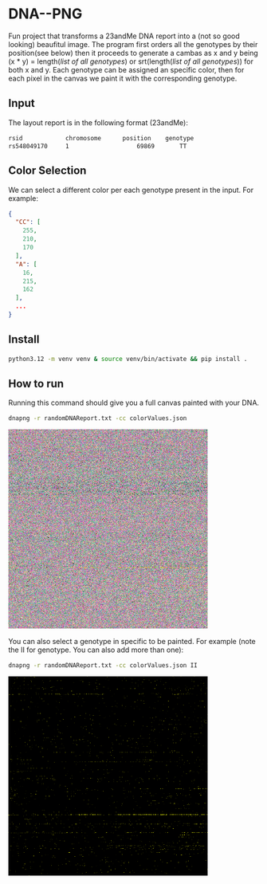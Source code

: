 # DNA--PNG
Fun project that transforms a 23andMe DNA report into a (not so good looking) beaufitul image. The program first orders all the genotypes by their position(see below) then it proceeds to generate a cambas as x and y being (x * y) = length(*list of all genotypes*) or srt(length(*list of all genotypes*)) for both x and y. Each genotype can be assigned an specific color, then for each pixel in the canvas we paint it with the corresponding genotype.

## Input
The layout report is in the following format (23andMe):
```
rsid            chromosome	    position	genotype
rs548049170     1                   69869       TT
```

## Color Selection
We can select a different color per each genotype present in the input. For example:
```json
{
  "CC": [
    255,
    210,
    170
  ],
  "A": [
    16,
    215,
    162
  ],
  ...
}
```

## Install
```bash
python3.12 -m venv venv & source venv/bin/activate && pip install .
```


## How to run

Running this command should give you a full canvas painted with your DNA.
```bash
dnapng -r randomDNAReport.txt -cc colorValues.json
```
<img src="exampleImages/all.png" width="400"/>

You can also select a genotype in specific to be painted. For example (note the II for genotype. You can also add more than one):
```bash
dnapng -r randomDNAReport.txt -cc colorValues.json II
```
<img src="exampleImages/II.png" width="400"/>

